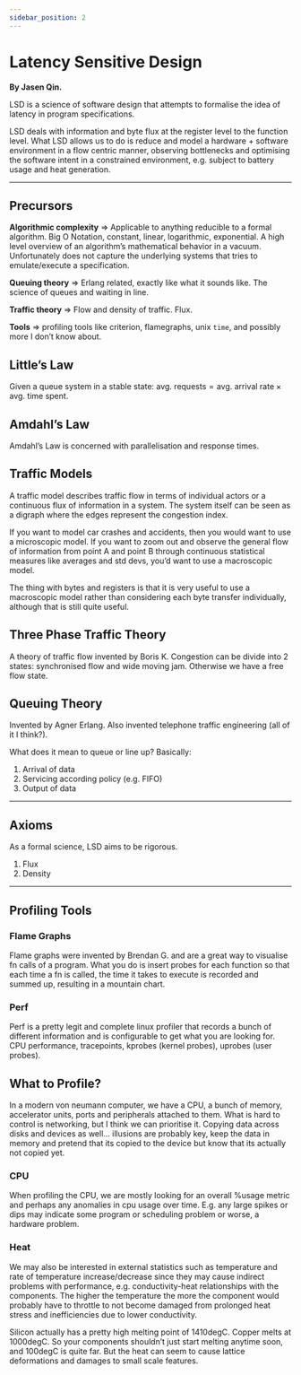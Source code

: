 ```yaml
---
sidebar_position: 2
---
```


# Latency Sensitive Design

**By Jasen Qin.**

LSD is a science of software design that attempts to formalise the idea of latency in program specifications.

LSD deals with information and byte flux at the register level to the function level. What LSD allows us to do is reduce and model a hardware + software environment in a flow centric manner, observing bottlenecks and optimising the software intent in a constrained environment, e.g. subject to battery usage and heat generation.

---

## Precursors

**Algorithmic complexity** ⇒ Applicable to anything reducible to a formal algorithm. Big O Notation, constant, linear, logarithmic, exponential. A high level overview of an algorithm’s mathematical behavior in a vacuum. Unfortunately does not capture the underlying systems that tries to emulate/execute a specification.

**Queuing theory** ⇒ Erlang related, exactly like what it sounds like. The science of queues and waiting in line.

**Traffic theory** ⇒ Flow and density of traffic. Flux.

**Tools** ⇒ profiling tools like criterion, flamegraphs, unix `time`, and possibly more I don’t know about.

## Little’s Law

Given a queue system in a stable state: $\text{avg. requests} = \text{avg. arrival rate} \times \text{avg. time spent}$.

## Amdahl’s Law

Amdahl’s Law is concerned with parallelisation and response times.

## Traffic Models

A traffic model describes traffic flow in terms of individual actors or a continuous flux of information in a system. The system itself can be seen as a digraph where the edges represent the congestion index.

If you want to model car crashes and accidents, then you would want to use a microscopic model. If you want to zoom out and observe the general flow of information from point A and point B through continuous statistical measures like averages and std devs, you’d want to use a macroscopic model.

The thing with bytes and registers is that it is very useful to use a macroscopic model rather than considering each byte transfer individually, although that is still quite useful.

## Three Phase Traffic Theory

A theory of traffic flow invented by Boris K. Congestion can be divide into 2 states: synchronised flow and wide moving jam. Otherwise we have a free flow state.

## Queuing Theory

Invented by Agner Erlang. Also invented telephone traffic engineering (all of it I think?).

What does it mean to queue or line up? Basically:

1. Arrival of data
2. Servicing according policy (e.g. FIFO)
3. Output of data

---

## Axioms

As a formal science, LSD aims to be rigorous.

1. Flux
2. Density

---

## Profiling Tools

### Flame Graphs

Flame graphs were invented by Brendan G. and are a great way to visualise fn calls of a program. What you do is insert probes for each function so that each time a fn is called, the time it takes to execute is recorded and summed up, resulting in a mountain chart.

### Perf

Perf is a pretty legit and complete linux profiler that records a bunch of different information and is configurable to get what you are looking for. CPU performance, tracepoints, kprobes (kernel probes), uprobes (user probes).

## What to Profile?

In a modern von neumann computer, we have a CPU, a bunch of memory, accelerator units, ports and peripherals attached to them. What is hard to control is networking, but I think we  can prioritise it. Copying data across disks and devices as well… illusions are probably key, keep the data in memory and pretend that its copied to the device but know that its actually not copied yet.

### CPU

When profiling the CPU, we are mostly looking for an overall %usage metric and perhaps any anomalies in cpu usage over time. E.g. any large spikes or dips may indicate some program or scheduling problem or worse, a hardware problem.

### Heat

We may also be interested in external statistics such as temperature and rate of temperature increase/decrease since they may cause indirect problems with performance, e.g. conductivity-heat relationships with the components. The higher the temperature the more the component would probably have to throttle to not become damaged from prolonged heat stress and inefficiencies due to lower conductivity.

Silicon actually has a pretty high melting point of 1410degC. Copper melts at 1000degC. So your components shouldn’t just start melting anytime soon, and 100degC is quite far. But the heat can seem to cause lattice deformations and damages to small scale features.
